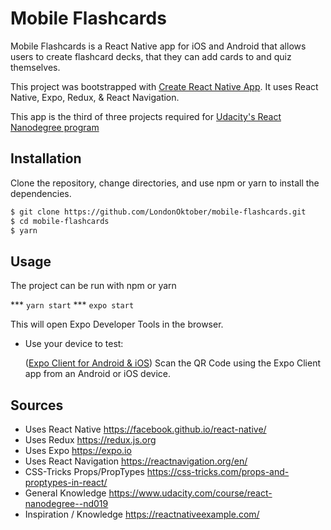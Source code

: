# Mobile Flashcards

Mobile Flashcards is a React Native app for iOS and Android that allows users to create flashcard decks, that they can add cards to and quiz themselves.

This project was bootstrapped with [Create React Native App](https://github.com/facebook/create-react-native-app). It uses React Native, Expo, Redux, & React Navigation.

This app is the third of three projects required for [Udacity's React Nanodegree program](https://www.udacity.com/course/react-nanodegree--nd019)

## Installation

Clone the repository, change directories, and use npm or yarn to install the dependencies.

```bash
$ git clone https://github.com/LondonOktober/mobile-flashcards.git
$ cd mobile-flashcards
$ yarn
```

## Usage

The project can be run with npm or yarn

*** `yarn start`
*** `expo start`

This will open Expo Developer Tools in the browser.

- Use your device to test:

  ([Expo Client for Android & iOS](https://expo.io/tools#client)) Scan the QR Code using the Expo Client app from an Android or iOS device.

## Sources

- Uses React Native https://facebook.github.io/react-native/
- Uses Redux https://redux.js.org
- Uses Expo https://expo.io
- Uses React Navigation https://reactnavigation.org/en/
- CSS-Tricks Props/PropTypes https://css-tricks.com/props-and-proptypes-in-react/
- General Knowledge https://www.udacity.com/course/react-nanodegree--nd019
- Inspiration / Knowledge https://reactnativeexample.com/